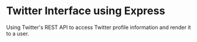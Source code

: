 # Twitter Interface using Express
Using Twitter's REST API to access Twitter profile information and render it to a user.
